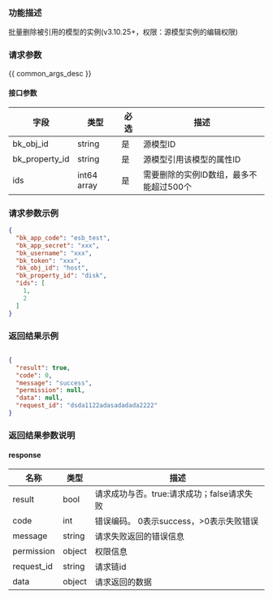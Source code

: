 ### 功能描述

批量删除被引用的模型的实例(v3.10.25+，权限：源模型实例的编辑权限)

### 请求参数

{{ common_args_desc }}

#### 接口参数

| 字段             | 类型          | 必选  | 描述                     |
|----------------|-------------|-----|------------------------|
| bk_obj_id      | string      | 是   | 源模型ID                  |
| bk_property_id | string      | 是   | 源模型引用该模型的属性ID          |
| ids            | int64 array | 是   | 需要删除的实例ID数组，最多不能超过500个 |

### 请求参数示例

```json
{
  "bk_app_code": "esb_test",
  "bk_app_secret": "xxx",
  "bk_username": "xxx",
  "bk_token": "xxx",
  "bk_obj_id": "host",
  "bk_property_id": "disk",
  "ids": [
    1,
    2
  ]
}
```

### 返回结果示例

```json

{
  "result": true,
  "code": 0,
  "message": "success",
  "permission": null,
  "data": null,
  "request_id": "dsda1122adasadadada2222"
}
```

### 返回结果参数说明

#### response

| 名称         | 类型     | 描述                         |
|------------|--------|----------------------------|
| result     | bool   | 请求成功与否。true:请求成功；false请求失败 |
| code       | int    | 错误编码。 0表示success，>0表示失败错误  |
| message    | string | 请求失败返回的错误信息                |
| permission | object | 权限信息                       |
| request_id | string | 请求链id                      |
| data       | object | 请求返回的数据                    |

